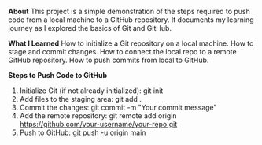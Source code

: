 **About**
This project is a simple demonstration of the steps required to push code from a local machine to a GitHub repository. It documents my learning journey as I explored the basics of Git and GitHub.

**What I Learned**
How to initialize a Git repository on a local machine.
How to stage and commit changes.
How to connect the local repo to a remote GitHub repository.
How to push commits from local to GitHub.

**Steps to Push Code to GitHub**
1. Initialize Git (if not already initialized): git init
2. Add files to the staging area: git add .
3. Commit the changes: git commit -m "Your commit message"
4. Add the remote repository: git remote add origin https://github.com/your-username/your-repo.git
5. Push to GitHub: git push -u origin main
